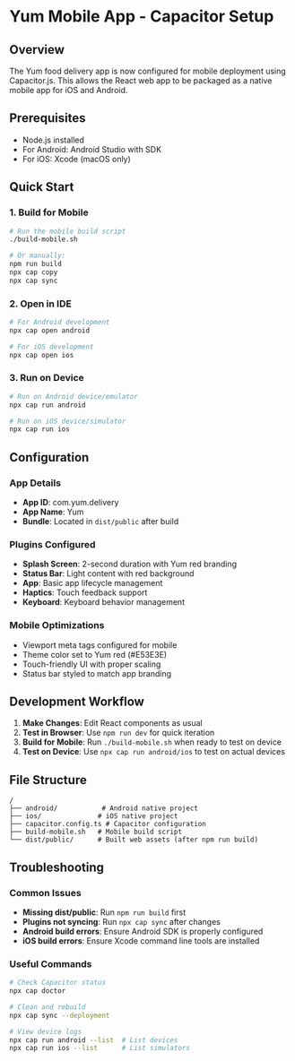 # Yum Mobile App - Capacitor Setup

## Overview
The Yum food delivery app is now configured for mobile deployment using Capacitor.js. This allows the React web app to be packaged as a native mobile app for iOS and Android.

## Prerequisites
- Node.js installed
- For Android: Android Studio with SDK
- For iOS: Xcode (macOS only)

## Quick Start

### 1. Build for Mobile
```bash
# Run the mobile build script
./build-mobile.sh

# Or manually:
npm run build
npx cap copy
npx cap sync
```

### 2. Open in IDE
```bash
# For Android development
npx cap open android

# For iOS development  
npx cap open ios
```

### 3. Run on Device
```bash
# Run on Android device/emulator
npx cap run android

# Run on iOS device/simulator
npx cap run ios
```

## Configuration

### App Details
- **App ID**: com.yum.delivery
- **App Name**: Yum
- **Bundle**: Located in `dist/public` after build

### Plugins Configured
- **Splash Screen**: 2-second duration with Yum red branding
- **Status Bar**: Light content with red background
- **App**: Basic app lifecycle management
- **Haptics**: Touch feedback support
- **Keyboard**: Keyboard behavior management

### Mobile Optimizations
- Viewport meta tags configured for mobile
- Theme color set to Yum red (#E53E3E)
- Touch-friendly UI with proper scaling
- Status bar styled to match app branding

## Development Workflow

1. **Make Changes**: Edit React components as usual
2. **Test in Browser**: Use `npm run dev` for quick iteration
3. **Build for Mobile**: Run `./build-mobile.sh` when ready to test on device
4. **Test on Device**: Use `npx cap run android/ios` to test on actual devices

## File Structure
```
/
├── android/           # Android native project
├── ios/              # iOS native project  
├── capacitor.config.ts # Capacitor configuration
├── build-mobile.sh   # Mobile build script
└── dist/public/      # Built web assets (after npm run build)
```

## Troubleshooting

### Common Issues
- **Missing dist/public**: Run `npm run build` first
- **Plugins not syncing**: Run `npx cap sync` after changes
- **Android build errors**: Ensure Android SDK is properly configured
- **iOS build errors**: Ensure Xcode command line tools are installed

### Useful Commands
```bash
# Check Capacitor status
npx cap doctor

# Clean and rebuild
npx cap sync --deployment

# View device logs
npx cap run android --list  # List devices
npx cap run ios --list      # List simulators
```